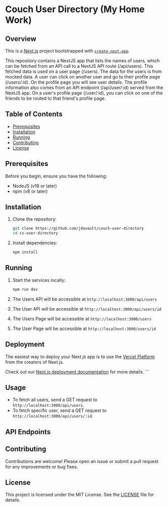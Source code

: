 <!-- @format -->

# Couch User Directory (My Home Work)

## Overview

This is a [Next.js](https://nextjs.org/) project bootstrapped with [`create-next-app`](https://github.com/vercel/next.js/tree/canary/packages/create-next-app).

This repository contains a NextJS app that lists the names of users, which can be fetched from an API call to a NextJS API route (/api/users). This fetched data is used on a user page (/users). The data for the users is from mocked data. A user can click on another user and go to their profile page (/users/:id). On the profile page you will see user details. The profile information also comes from an API endpoint (/api/user/:id) served from the NextJS app. On a user's profile page (/user/:id), you can click on one of the friends to be routed to that friend's profile page.

## Table of Contents

- [Prerequisites](#prerequisites)
- [Installation](#installation)
- [Running](#Running)
- [Contributing](#contributing)
- [License](#license)

## Prerequisites

Before you begin, ensure you have the following:

- NodeJS (v18 or later)
- npm (v8 or later)

## Installation

1. Clone the repository:

   ```sh
   git clone https://github.com/jdavault/couch-user-directory
   cd cs-user-directory
   ```

2. Install dependencies:

   ```sh
   npm install
   ```

## Running

1. Start the services locally:

   ```sh
   npm run dev
   ```

2. The Users API will be accessible at `http://localhost:3000/api/users`
3. The User API will be accessible at `http://localhost:3000/api/users/id`
4. The Users Page will be accessible at `http://localhost:3000/users`
5. The User Page will be accessible at `http://localhost:3000/users/id`

## Deployment

The easiest way to deploy your Next.js app is to use the [Vercel Platform](https://vercel.com/new?utm_medium=default-template&filter=next.js&utm_source=create-next-app&utm_campaign=create-next-app-readme) from the creators of Next.js.

Check out our [Next.js deployment documentation](https://nextjs.org/docs/deployment) for more details. ```

## Usage

- To fetch all users, send a GET request to `http://localhost:3000/api/users`.
- To fetch specific user, send a GET request to `http://localhost:3000/api/users/:id`.

## API Endpoints

## Contributing

Contributions are welcome! Please open an issue or submit a pull request for any improvements or bug fixes.

## License

This project is licensed under the MIT License. See the [LICENSE](LICENSE) file for details.
